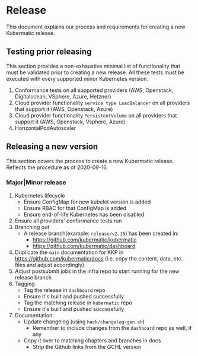 # Release

This document explains our process and requirements for creating a new Kubermatic release.

## Testing prior releasing

This section provides a non-exhaustive minimal list of functionality that must be validated prior
to creating a new release. All these tests must be executed with every supported minor Kubernetes version.

1. Conformance tests on all supported providers (AWS, Openstack, Digitalocean, VSphere, Azure, Hetzner)
1. Cloud provider functionality `service type LoadBalancer` on all providers that support it (AWS, Openstack, Azure)
1. Cloud provider functionality `PersistentVolume` on all providers that support it (AWS, Openstack, Vsphere, Azure)
1. HorizontalPodAutoscaler

## Releasing a new version

This section covers the process to create a new Kubermatic release. Reflects the procedure as of 2020-09-16.

### Major|Minor release

1. Kubernetes lifecycle
    - Ensure ConfigMap for new kubelet version is added
    - Ensure RBAC for that ConfigMap is added
    - Ensure end-of-life Kubernetes has been disabled
1. Ensure all providers' conformance tests run
1. Branching out
    - A release branch(example: `release/v2.15`) has been created in:
      - https://github.com/kubermatic/kubermatic
      - https://github.com/kubermatic/dashboard
1. Duplicate the `main` documentation for KKP in https://github.com/kubermatic/docs
   (i.e. copy the content, data, etc. files and adjust accordingly)
1. Adjust postsubmit jobs in the infra repo to start running for
   the new release branch
1. Tagging
    - Tag the release in `dashboard` repo
    - Ensure it's built and pushed successfully
    - Tag the matching release in `kubermatic` repo
    - Ensure it's built and pushed successfully
1. Documentation:
    - Update changelog (using `hack/changelog-gen.sh`)
      - Remember to include changes from the `dashboard` repo as well, if any
    - Copy it over to matching chapters and branches in docs
      - Strip the Github links from the GCHL version
